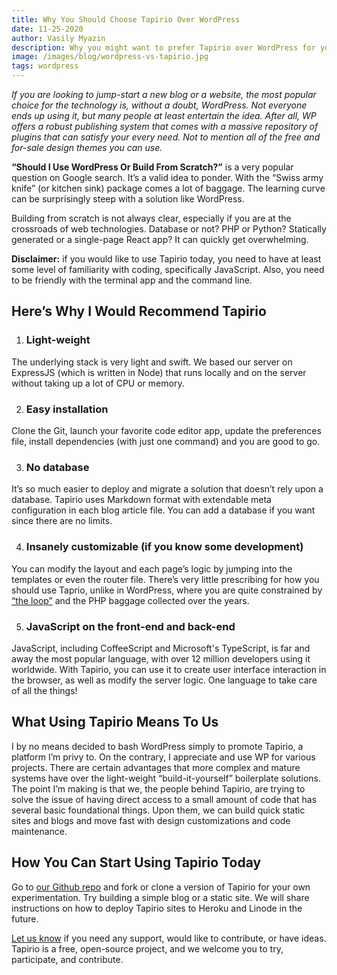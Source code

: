 ```yaml
---
title: Why You Should Choose Tapirio Over WordPress
date: 11-25-2020
author: Vasily Myazin
description: Why you might want to prefer Tapirio over WordPress for your next project. Here are 5 points you should review that speak in favor of Tapirio.
image: /images/blog/wordpress-vs-tapirio.jpg
tags: wordpress
---
```

*If you are looking to jump-start a new blog or a website, the most popular choice for the technology is, without a doubt, WordPress. Not everyone ends up using it, but many people at least entertain the idea. After all, WP offers a robust publishing system that comes with a massive repository of plugins that can satisfy your every need. Not to mention all of the free and for-sale design themes you can use.*

**“Should I Use WordPress Or Build From Scratch?”** is a very popular question on Google search. It’s a valid idea to ponder. With the “Swiss army knife” (or kitchen sink) package comes a lot of baggage. The learning curve can be surprisingly steep with a solution like WordPress.

Building from scratch is not always clear, especially if you are at the crossroads of web technologies. Database or not? PHP or Python? Statically generated or a single-page React app? It can quickly get overwhelming.

<div class="alert alert-warning mb-5 role="alert">
<p>
<b>Disclaimer:</b> if you would like to use Tapirio today, you need to have at least some level of familiarity with coding, specifically JavaScript. Also, you need to be friendly with the terminal app and the command line.
</p>
</div>

## Here’s Why I Would Recommend Tapirio

1. ### Light-weight
The underlying stack is very light and swift. We based our server on ExpressJS (which is written in Node) that runs locally and on the server without taking up a lot of CPU or memory.

2. ### Easy installation
Clone the Git, launch your favorite code editor app, update the preferences file, install dependencies (with just one command) and you are good to go.

3. ### No database
It’s so much easier to deploy and migrate a solution that doesn’t rely upon a database. Tapirio uses Markdown format with extendable meta configuration in each blog article file. You can add a database if you want since there are no limits.

4. ### Insanely customizable (if you know some development)
You can modify the layout and each page’s logic by jumping into the templates or even the router file. There’s very little prescribing for how you should use Taprio, unlike in WordPress, where you are quite constrained by [“the loop”](https://www.wpbeginner.com/glossary/loop/) and the PHP baggage collected over the years. 

5. ### JavaScript on the front-end and back-end
JavaScript, including CoffeeScript and Microsoft's TypeScript, is far and away the most popular language, with over 12 million developers using it worldwide. With Tapirio, you can use it to create user interface interaction in the browser, as well as modify the server logic. One language to take care of all the things!

## What Using Tapirio Means To Us

I by no means decided to bash WordPress simply to promote Tapirio, a platform I’m privy to. On the contrary, I appreciate and use WP for various projects. There are certain advantages that more complex and mature systems have over the light-weight “build-it-yourself” boilerplate solutions. The point I’m making is that we, the people behind Tapirio, are trying to solve the issue of having direct access to a small amount of code that has several basic foundational things. Upon them, we can build quick static sites and blogs and move fast with design customizations and code maintenance.

## How You Can Start Using Tapirio Today

Go to [our Github repo](https://github.com/vmyazin/tapirio) and fork or clone a version of Tapirio for your own experimentation. Try building a simple blog or a static site. We will share instructions on how to deploy Tapirio sites to Heroku and Linode in the future.

[Let us know](mailto:support@tapirio.com) if you need any support, would like to contribute, or have ideas. Tapirio is a free, open-source project, and we welcome you to try, participate, and contribute.
